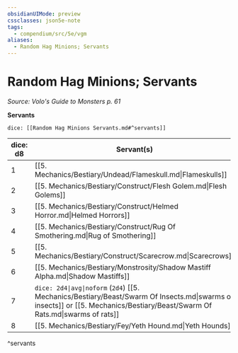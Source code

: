 ```yaml
---
obsidianUIMode: preview
cssclasses: json5e-note
tags:
  - compendium/src/5e/vgm
aliases:
  - Random Hag Minions; Servants
---
```

# Random Hag Minions; Servants
*Source: Volo's Guide to Monsters p. 61* 

**Servants**

`dice: [[Random Hag Minions Servants.md#^servants]]`

| dice: d8 | Servant(s) |
|----------|------------|
| 1 | [[5. Mechanics/Bestiary/Undead/Flameskull.md\|Flameskulls]] |
| 2 | [[5. Mechanics/Bestiary/Construct/Flesh Golem.md\|Flesh Golems]] |
| 3 | [[5. Mechanics/Bestiary/Construct/Helmed Horror.md\|Helmed Horrors]] |
| 4 | [[5. Mechanics/Bestiary/Construct/Rug Of Smothering.md\|Rug of Smothering]] |
| 5 | [[5. Mechanics/Bestiary/Construct/Scarecrow.md\|Scarecrows]] |
| 6 | [[5. Mechanics/Bestiary/Monstrosity/Shadow Mastiff Alpha.md\|Shadow Mastiffs]] |
| 7 | `dice: 2d4\|avg\|noform` (`2d4`) [[5. Mechanics/Bestiary/Beast/Swarm Of Insects.md\|swarms of insects]] or [[5. Mechanics/Bestiary/Beast/Swarm Of Rats.md\|swarms of rats]] |
| 8 | [[5. Mechanics/Bestiary/Fey/Yeth Hound.md\|Yeth Hounds]] |
^servants
